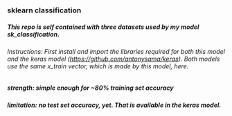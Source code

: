 ### sklearn classification 
##### This repo is self contained with three datasets used by my model sk_classification.
###### Instructions: First install and import the libraries required for both this model and the keras model (https://github.com/antonysama/keras). Both models use the same x_train vector, which is made by this model, here.
#####  strength: simple enough for ~80% training set accuracy
#####  limitation: no test set accuracy, yet. That is available in the keras model.
